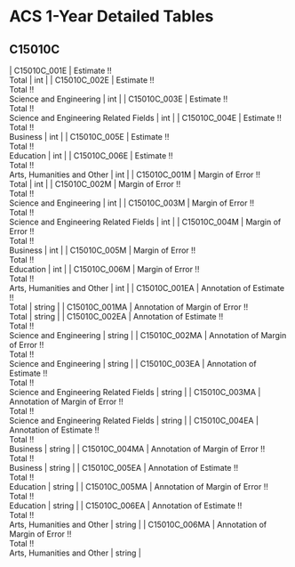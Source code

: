 # ACS 1-Year Detailed Tables

## C15010C

| C15010C_001E | Estimate !!<br>Total | int |
| C15010C_002E | Estimate !!<br>Total !!<br>Science and Engineering | int |
| C15010C_003E | Estimate !!<br>Total !!<br>Science and Engineering Related Fields | int |
| C15010C_004E | Estimate !!<br>Total !!<br>Business | int |
| C15010C_005E | Estimate !!<br>Total !!<br>Education | int |
| C15010C_006E | Estimate !!<br>Total !!<br>Arts, Humanities and Other | int |
| C15010C_001M | Margin of Error !!<br>Total | int |
| C15010C_002M | Margin of Error !!<br>Total !!<br>Science and Engineering | int |
| C15010C_003M | Margin of Error !!<br>Total !!<br>Science and Engineering Related Fields | int |
| C15010C_004M | Margin of Error !!<br>Total !!<br>Business | int |
| C15010C_005M | Margin of Error !!<br>Total !!<br>Education | int |
| C15010C_006M | Margin of Error !!<br>Total !!<br>Arts, Humanities and Other | int |
| C15010C_001EA | Annotation of Estimate !!<br>Total | string |
| C15010C_001MA | Annotation of Margin of Error !!<br>Total | string |
| C15010C_002EA | Annotation of Estimate !!<br>Total !!<br>Science and Engineering | string |
| C15010C_002MA | Annotation of Margin of Error !!<br>Total !!<br>Science and Engineering | string |
| C15010C_003EA | Annotation of Estimate !!<br>Total !!<br>Science and Engineering Related Fields | string |
| C15010C_003MA | Annotation of Margin of Error !!<br>Total !!<br>Science and Engineering Related Fields | string |
| C15010C_004EA | Annotation of Estimate !!<br>Total !!<br>Business | string |
| C15010C_004MA | Annotation of Margin of Error !!<br>Total !!<br>Business | string |
| C15010C_005EA | Annotation of Estimate !!<br>Total !!<br>Education | string |
| C15010C_005MA | Annotation of Margin of Error !!<br>Total !!<br>Education | string |
| C15010C_006EA | Annotation of Estimate !!<br>Total !!<br>Arts, Humanities and Other | string |
| C15010C_006MA | Annotation of Margin of Error !!<br>Total !!<br>Arts, Humanities and Other | string |

